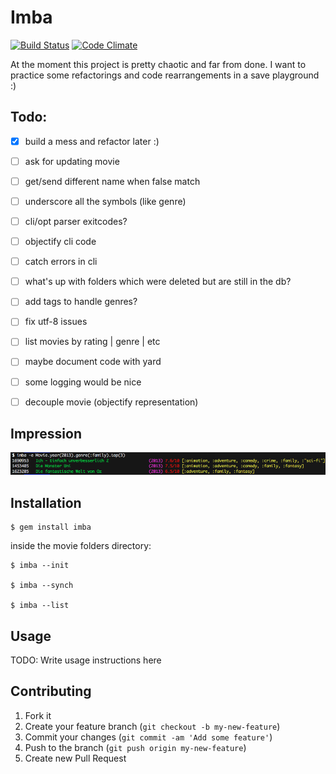 # Imba

[![Build Status](https://travis-ci.org/DonSchado/imba.png?branch=master)](https://travis-ci.org/DonSchado/imba)
[![Code Climate](https://codeclimate.com/github/DonSchado/imba.png)](https://codeclimate.com/github/DonSchado/imba)

At the moment this project is pretty chaotic and far from done.
I want to practice some refactorings and code rearrangements in a save playground :)


## Todo:

- [x] build a mess and refactor later :)
- [ ] ask for updating movie
- [ ] get/send different name when false match
- [ ] underscore all the symbols (like genre)
- [ ] cli/opt parser exitcodes?
- [ ] objectify cli code
- [ ] catch errors in cli
- [ ] what's up with folders which were deleted but are still in the db?
- [ ] add tags to handle genres?
- [ ] fix utf-8 issues
- [ ] list movies by rating | genre | etc
- [ ] maybe document code with yard
- [ ] some logging would be nice
- [ ] decouple movie (objectify representation)


## Impression

![example](/screens/example.png)


## Installation

    $ gem install imba

inside the movie folders directory:

    $ imba --init

    $ imba --synch

    $ imba --list

## Usage

TODO: Write usage instructions here

## Contributing

1. Fork it
2. Create your feature branch (`git checkout -b my-new-feature`)
3. Commit your changes (`git commit -am 'Add some feature'`)
4. Push to the branch (`git push origin my-new-feature`)
5. Create new Pull Request
